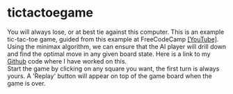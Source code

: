 # tictactoegame

You will always lose, or at best tie against this computer. This is an example tic-tac-toe game, guided from this example at FreeCodeCamp <a href='https://www.youtube.com/watch?v=P2TcQ3h0ipQ'>[YouTube]</a>. Using the minimax algorithm, we can ensure that the AI player will drill down and find the optimal move in any given board state. Here is a link to my <a href='#'>Github</a> code where I have worked on this.
  	<br>Start the game by clicking on any square you want, the first turn is always yours. A 'Replay' button will appear on top of the game board when the game is over.

